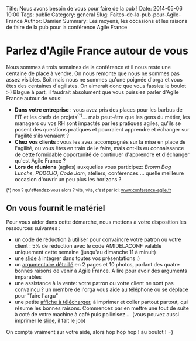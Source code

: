 Title: Nous avons besoin de vous pour faire de la pub !
Date: 2014-05-06 10:00
Tags: public
Category: general
Slug: Faites-de-la-pub-pour-Agile-France
Author: Damien
Summary: Les moyens, les occasions et les raisons de faire de la pub pour la conférence Agile France

# Parlez d'Agile France autour de vous

Nous sommes à trois semaines de la conférence et il nous reste une centaine de place à vendre. On nous remonte que nous ne sommes pas assez visibles. Soit mais nous ne sommes qu'une poignée d'orga et vous êtes des centaines d'agilistes. On aimerait donc que vous fassiez le boulot :-)
Blague à part, il faudrait absolument que vous puissiez parler d'Agile France autour de vous:  

- **Dans votre entreprise** : vous avez pris des places pour les barbus de l'IT et les chefs de projets<sup>(*)</sup>... mais peut-être que les gens du métier, les managers ou vos RH sont impactés par les pratiques agiles, qu'ils se posent des questions pratiques et pourraient apprendre et échanger sur l'agilité s'ils venaient  ?
- **Chez vos clients** : vous les avez accompagnés sur la mise en place de l'agilité, ou vous êtes en train de le faire, mais ont-ils eu connaissance de cette formidable opportunité de continuer d'apprendre et d'échanger qu'est Agile France ?
- **Lors de réunions** (agiles) auxquelles vous participez: *Brown Bag Lunchs*, *PODOJO*, *Code Jam*, ateliers, conférences ... quelle meilleure occasion d'ouvrir un peu plus les horizons ?

<small>(*) non ? qu'attendez-vous alors ? vite, vite, c'est par ici: www.conference-agile.fr</small>

## On vous fournit le matériel

Pour vous aider dans cette démarche, nous mettons à votre disposition les ressources suivantes :

- un code de réduction à utiliser pour convaincre votre patron ou votre client : 5% de réduction avec le code AMIDELACONF valable uniquement cette semaine (jusqu'au dimanche 11 à minuit)
- une [slide][1] à intégrer dans toutes vos présentations :) 
- un [argumentaire détaillé][2] en 2 pages et 10 photos, parlant des quatre bonnes raisons de venir à Agile France. A lire pour avoir des arguments imparables 
- une assistance à la vente: votre patron ou votre client ne sont pas convaincu ? un membre de l'orga vous aide au téléphone ou se déplace pour "faire l'argu" 
- une petite [affiche à télécharger][3], à imprimer et coller partout partout, qui résume les bonnes raisons. Commencez par en mettre une tout de suite à coté de votre machine à café puis pollinisez ... (vous pouvez aussi imprimer le [slide][1], il fait le job)
 
On compte vraiment sur votre aide, alors hop hop hop ! au boulot ! =)

[1]: http://www.slideshare.net/slideshow/embed_code/34133531
[2]: https://drive.google.com/file/d/0B-RCbv1rIES7TkpaUldCQXlwaUE/edit?usp=sharing
[3]: https://drive.google.com/file/d/0B-RCbv1rIES7dXFDbU1qa1E5Mms/edit?usp=sharing
